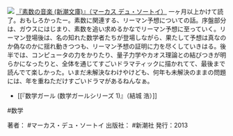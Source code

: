 [![](https://images-fe.ssl-images-amazon.com/images/I/51Xb2S4NZtL._SL160_.jpg)](http://www.amazon.co.jp/exec/obidos/ASIN/410218421X/choiyaki81-22/ref=nosim)
[『素数の音楽 (新潮文庫)』（マーカス デュ・ソートイ）](http://www.amazon.co.jp/exec/obidos/ASIN/410218421X/choiyaki81-22/ref=nosim)
一ヶ月以上かけて読了。おもしろかったー。素数に関連する、リーマン予想についての話。序盤部分は、ガウスにはじまり、素数を追い求めるかなでリーマン予想に至っていく。リーマン登場後は、名の知れた数学者たちが登場しながら、果たして予想は真なのか偽なのかに揺れ動きつつも、リーマン予想の証明に力を尽くしていきはる。後半では、コンピュータの力をかりたり、量子力学やカオス理論との結びつきが明らかになったりと、全体を通じてすごいドラマティックに描かれてて、最後まで読んでて楽しかった。いまだ未解決なわけやけども、何年も未解決のままの問題には、年を重ねただけすごいドラマがあるねんなぁ。

- [[『数学ガール (数学ガールシリーズ 1)』（結城 浩）]]

#数学 

著者： #マーカス・デュ・ソートイ
出版社： #新潮社 
発行：2013